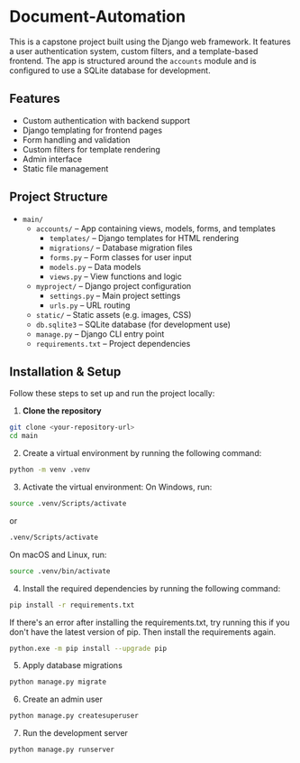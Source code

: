# Document-Automation
This is a capstone project built using the Django web framework. It features a user authentication system, custom filters, and a template-based frontend. The app is structured around the `accounts` module and is configured to use a SQLite database for development.


## Features

- Custom authentication with backend support
- Django templating for frontend pages
- Form handling and validation
- Custom filters for template rendering
- Admin interface
- Static file management

## Project Structure

- `main/`
  - `accounts/` – App containing views, models, forms, and templates
    - `templates/` – Django templates for HTML rendering
    - `migrations/` – Database migration files
    - `forms.py` – Form classes for user input
    - `models.py` – Data models
    - `views.py` – View functions and logic
  - `myproject/` – Django project configuration
    - `settings.py` – Main project settings
    - `urls.py` – URL routing
  - `static/` – Static assets (e.g. images, CSS)
  - `db.sqlite3` – SQLite database (for development use)
  - `manage.py` – Django CLI entry point
  - `requirements.txt` – Project dependencies


## Installation & Setup

Follow these steps to set up and run the project locally:

1. **Clone the repository**
 ```sh
 git clone <your-repository-url>
 cd main
```
   
2. Create a virtual environment by running the following command:
```sh
python -m venv .venv
```

3. Activate the virtual environment:
On Windows, run:
```sh
source .venv/Scripts/activate
```
or
```sh
.venv/Scripts/activate
```
On macOS and Linux, run:
```sh 
source .venv/bin/activate
```

4. Install the required dependencies by running the following command:
```sh
pip install -r requirements.txt
```

If there's an error after installing the requirements.txt, try running this if you don't have the latest version of pip. Then install the requirements again.
```sh
python.exe -m pip install --upgrade pip
```

5. Apply database migrations
```sh
python manage.py migrate
```

6. Create an admin user
```sh
python manage.py createsuperuser
```

7. Run the development server
```sh
python manage.py runserver
```
